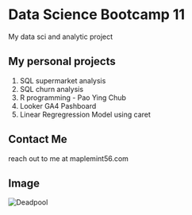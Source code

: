 # Data Science Bootcamp 11
My data sci and analytic project

## My personal projects
1. SQL supermarket analysis
2. SQL churn analysis
3. R programming - Pao Ying Chub
4. Looker GA4 Pashboard
5. Linear Regregression Model using caret

## Contact Me
reach out to me at maplemint56.com

## Image

![Deadpool](https://www.denofgeek.com/wp-Tontent/uploads/2020/11/webstory-deadpool-image06-1.jpg)
